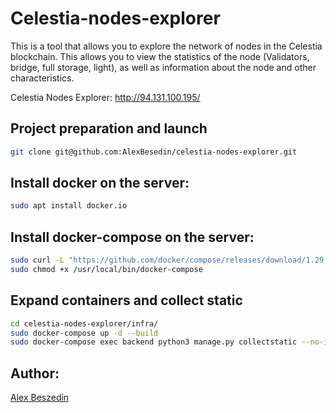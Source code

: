 # Сelestia-nodes-explorer

This is a tool that allows you to explore the network of nodes in the Celestia blockchain. This allows you to view the statistics of the node (Validators, bridge, full storage, light), as well as information about the node and other characteristics.

Сelestia Nodes Explorer: http://94.131.100.195/

## Project preparation and launch

```sh
git clone git@github.com:AlexBesedin/celestia-nodes-explorer.git
```

## Install docker on the server:

```sh
sudo apt install docker.io 
```
## Install docker-compose on the server:

```sh
sudo curl -L "https://github.com/docker/compose/releases/download/1.29.2/docker-compose-$(uname -s)-$(uname -m)" -o /usr/local/bin/docker-compose
sudo chmod +x /usr/local/bin/docker-compose
```
## Expand containers and collect static

```sh
cd celestia-nodes-explorer/infra/
sudo docker-compose up -d --build
sudo docker-compose exec backend python3 manage.py collectstatic --no-input
```
## Author:


[Alex Beszedin](https://github.com/AlexBesedin/)
